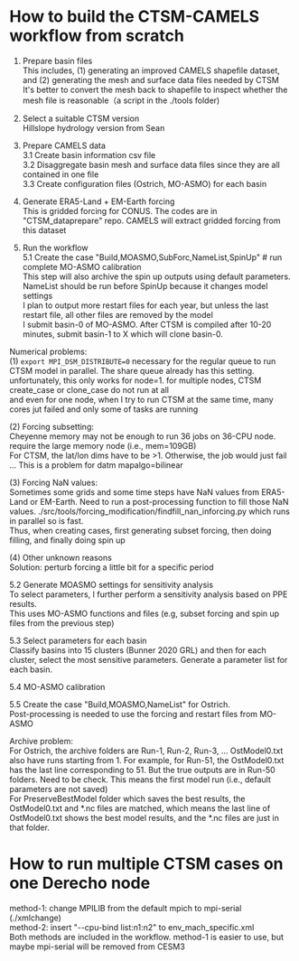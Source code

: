 # How to build the CTSM-CAMELS workflow from scratch

1. Prepare basin files  
This includes, (1) generating an improved CAMELS shapefile dataset, and (2) generating the mesh and surface data files needed by CTSM  
It's better to convert the mesh back to shapefile to inspect whether the mesh file is reasonable（a script in the ./tools folder)   

2. Select a suitable CTSM version  
Hillslope hydrology version from Sean  

3. Prepare CAMELS data  
3.1 Create basin information csv file  
3.2 Disaggregate basin mesh and surface data files since they are all contained in one file  
3.3 Create configuration files (Ostrich, MO-ASMO) for each basin  

4. Generate ERA5-Land + EM-Earth forcing  
This is gridded forcing for CONUS. The codes are in "CTSM_dataprepare" repo. CAMELS will extract gridded forcing from this dataset  

5. Run the workflow  
5.1 Create the case "Build,MOASMO,SubForc,NameList,SpinUp" # run complete MO-ASMO calibration  
This step will also archive the spin up outputs using default parameters. NameList should be run before SpinUp because it changes model settings  
I plan to output more restart files for each year, but unless the last restart file, all other files are removed by the model  
I submit basin-0 of MO-ASMO. After CTSM is compiled after 10-20 minutes, submit basin-1 to X which will clone basin-0.  

Numerical problems:  
(1)
`export MPI_DSM_DISTRIBUTE=0`
necessary for the regular queue to run CTSM model in parallel. The share queue already has this setting.  
unfortunately, this only works for node=1. for multiple nodes, CTSM create_case or clone_case do not run at all  
and even for one node, when I try to run CTSM at the same time, many cores jut failed and only some of tasks are running  

(2) Forcing subsetting:  
Cheyenne memory may not be enough to run 36 jobs on 36-CPU node. require the large memory node (i.e., mem=109GB)  
For CTSM, the lat/lon dims have to be >1. Otherwise, the job would just fail ... This is a problem for datm mapalgo=bilinear  

(3) Forcing NaN values:  
Sometimes some grids and some time steps have NaN values from ERA5-Land or EM-Earth. Need to run a post-processing function to fill those NaN values. ./src/tools/forcing_modification/findfill_nan_inforcing.py which runs in parallel so is fast.  
Thus, when creating cases, first generating subset forcing, then doing filling, and finally doing spin up  

(4) Other unknown reasons  
Solution: perturb forcing a little bit for a specific period


5.2 Generate MOASMO settings for sensitivity analysis  
To select parameters, I further perform a sensitivity analysis based on PPE results.  
This uses MO-ASMO functions and files (e.g, subset forcing and spin up files from the previous step)  

5.3 Select parameters for each basin   
Classify basins into 15 clusters (Bunner 2020 GRL) and then for each cluster, select the most sensitive parameters. Generate a parameter list for each basin.  

5.4 MO-ASMO calibration  

5.5 Create the case "Build,MOASMO,NameList" for Ostrich.  
Post-processing is needed to use the forcing and restart files from MO-ASMO  

Archive problem:  
For Ostrich, the archive folders are Run-1, Run-2, Run-3, ... OstModel0.txt also have runs starting from 1. For example, for Run-51, the OstModel0.txt has the last line corresponding to 51. But the true outputs are in Run-50 folders. Need to be check. This means the first model run (i.e., default parameters are not saved)  
For PreserveBestModel folder which saves the best results, the OstModel0.txt and *.nc files are matched, which means the last line of OstModel0.txt shows the best model results, and the *.nc files are just in that folder.  



# How to run multiple CTSM cases on one Derecho node
method-1: change MPILIB from the default mpich to mpi-serial (./xmlchange)   
method-2: insert "--cpu-bind list:n1:n2" to env_mach_specific.xml  
Both methods are included in the workflow. method-1 is easier to use, but maybe mpi-serial will be removed from CESM3  








